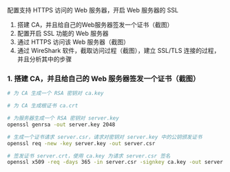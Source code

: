 配置支持 HTTPS 访问的 Web 服务器，开启 Web 服务器的 SSL
1. 搭建 CA，并且给自己的Web服务器签发一个证书（截图）
1. 配置开启 SSL 功能的 Web 服务器
1. 通过 HTTPS 访问该 Web 服务器（截图）
1. 通过 WireShark 软件，截取访问过程（截图），建立 SSL/TLS 连接的过程，并且分析其中的步骤


### 1. 搭建 CA，并且给自己的 Web 服务器签发一个证书（截图）

```bash
# 为 CA 生成一个 RSA 密钥对 ca.key

# 为 CA 生成根证书 ca.crt

# 为服务器生成一个 RSA 密钥对 server.key
openssl genrsa -out server.key 2048

# 生成一个证书请求 server.csr，请求对密钥对 server.key 中的公钥颁发证书
openssl req -new -key server.key -out server.csr

# 签发证书 server.crt，使用 ca.key 为请求 server.csr 签名
openssl x509 -req -days 365 -in server.csr -signkey ca.key -out server.crt
```
